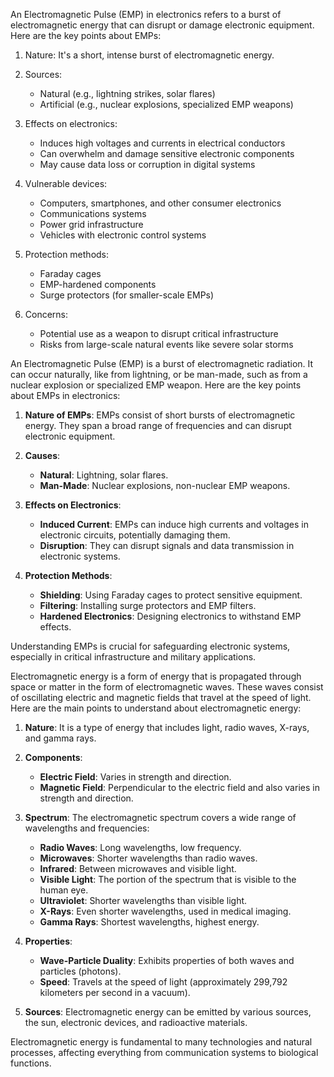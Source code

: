 An Electromagnetic Pulse (EMP) in electronics refers to a burst of electromagnetic energy that can disrupt or damage electronic equipment. Here are the key points about EMPs:

1. Nature: It's a short, intense burst of electromagnetic energy.

2. Sources:
   - Natural (e.g., lightning strikes, solar flares)
   - Artificial (e.g., nuclear explosions, specialized EMP weapons)

3. Effects on electronics:
   - Induces high voltages and currents in electrical conductors
   - Can overwhelm and damage sensitive electronic components
   - May cause data loss or corruption in digital systems

4. Vulnerable devices:
   - Computers, smartphones, and other consumer electronics
   - Communications systems
   - Power grid infrastructure
   - Vehicles with electronic control systems

5. Protection methods:
   - Faraday cages
   - EMP-hardened components
   - Surge protectors (for smaller-scale EMPs)

6. Concerns:
   - Potential use as a weapon to disrupt critical infrastructure
   - Risks from large-scale natural events like severe solar storms

An Electromagnetic Pulse (EMP) is a burst of electromagnetic radiation. It can occur naturally, like from lightning, or be man-made, such as from a nuclear explosion or specialized EMP weapon. Here are the key points about EMPs in electronics:

1. **Nature of EMPs**: EMPs consist of short bursts of electromagnetic energy. They span a broad range of frequencies and can disrupt electronic equipment.

2. **Causes**:
   - **Natural**: Lightning, solar flares.
   - **Man-Made**: Nuclear explosions, non-nuclear EMP weapons.

3. **Effects on Electronics**:
   - **Induced Current**: EMPs can induce high currents and voltages in electronic circuits, potentially damaging them.
   - **Disruption**: They can disrupt signals and data transmission in electronic systems.

4. **Protection Methods**:
   - **Shielding**: Using Faraday cages to protect sensitive equipment.
   - **Filtering**: Installing surge protectors and EMP filters.
   - **Hardened Electronics**: Designing electronics to withstand EMP effects.

Understanding EMPs is crucial for safeguarding electronic systems, especially in critical infrastructure and military applications.

Electromagnetic energy is a form of energy that is propagated through space or matter in the form of electromagnetic waves. These waves consist of oscillating electric and magnetic fields that travel at the speed of light. Here are the main points to understand about electromagnetic energy:

1. **Nature**: It is a type of energy that includes light, radio waves, X-rays, and gamma rays.

2. **Components**:
   - **Electric Field**: Varies in strength and direction.
   - **Magnetic Field**: Perpendicular to the electric field and also varies in strength and direction.

3. **Spectrum**: The electromagnetic spectrum covers a wide range of wavelengths and frequencies:
   - **Radio Waves**: Long wavelengths, low frequency.
   - **Microwaves**: Shorter wavelengths than radio waves.
   - **Infrared**: Between microwaves and visible light.
   - **Visible Light**: The portion of the spectrum that is visible to the human eye.
   - **Ultraviolet**: Shorter wavelengths than visible light.
   - **X-Rays**: Even shorter wavelengths, used in medical imaging.
   - **Gamma Rays**: Shortest wavelengths, highest energy.

4. **Properties**:
   - **Wave-Particle Duality**: Exhibits properties of both waves and particles (photons).
   - **Speed**: Travels at the speed of light (approximately 299,792 kilometers per second in a vacuum).

5. **Sources**: Electromagnetic energy can be emitted by various sources,  the sun, electronic devices, and radioactive materials.

Electromagnetic energy is fundamental to many technologies and natural processes, affecting everything from communication systems to biological functions.
